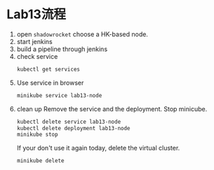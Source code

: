 # Lab13流程

1. open `shadowrocket` choose a HK-based node.
2. start jenkins
3. build a pipeline through jenkins
4. check service
    ```bash
    kubectl get services
    ```
5. Use service in browser
    ```bash
    minikube service lab13-node
    ```
6. clean up
   Remove the service and the deployment. Stop minicube.
    ```bash
    kubectl delete service lab13-node
    kubectl delete deployment lab13-node
    minikube stop
    ```
    If your don't use it again today, delete the virtual cluster.
    ```bash
    minikube delete
    ```